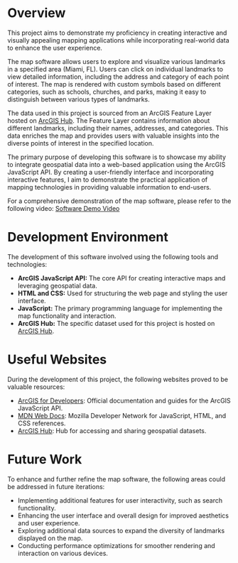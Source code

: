 # Overview

This project aims to demonstrate my proficiency in creating interactive and visually appealing mapping applications while incorporating real-world data to enhance the user experience.

The map software allows users to explore and visualize various landmarks in a specified area (Miami, FL). Users can click on individual landmarks to view detailed information, including the address and category of each point of interest. The map is rendered with custom symbols based on different categories, such as schools, churches, and parks, making it easy to distinguish between various types of landmarks.

The data used in this project is sourced from an ArcGIS Feature Layer hosted on [ArcGIS Hub](https://hub.arcgis.com/). The Feature Layer contains information about different landmarks, including their names, addresses, and categories. This data enriches the map and provides users with valuable insights into the diverse points of interest in the specified location.

The primary purpose of developing this software is to showcase my ability to integrate geospatial data into a web-based application using the ArcGIS JavaScript API. By creating a user-friendly interface and incorporating interactive features, I aim to demonstrate the practical application of mapping technologies in providing valuable information to end-users.

For a comprehensive demonstration of the map software, please refer to the following video:
[Software Demo Video](https://www.loom.com/share/b6d60ebb15864dc9ae9182ff4998151c?sid=76407457-f529-45ad-a330-2b10a323757b)

# Development Environment

The development of this software involved using the following tools and technologies:

- **ArcGIS JavaScript API:** The core API for creating interactive maps and leveraging geospatial data.
- **HTML and CSS:** Used for structuring the web page and styling the user interface.
- **JavaScript:** The primary programming language for implementing the map functionality and interaction.
- **ArcGIS Hub:** The specific dataset used for this project is hosted on [ArcGIS Hub](https://hub.arcgis.com/datasets/MiamiGIS::landmarks).

# Useful Websites

During the development of this project, the following websites proved to be valuable resources:

- [ArcGIS for Developers](https://developers.arcgis.com/javascript/): Official documentation and guides for the ArcGIS JavaScript API.
- [MDN Web Docs](https://developer.mozilla.org/en-US/): Mozilla Developer Network for JavaScript, HTML, and CSS references.
- [ArcGIS Hub](https://hub.arcgis.com/): Hub for accessing and sharing geospatial datasets.

# Future Work

To enhance and further refine the map software, the following areas could be addressed in future iterations:

- Implementing additional features for user interactivity, such as search functionality.
- Enhancing the user interface and overall design for improved aesthetics and user experience.
- Exploring additional data sources to expand the diversity of landmarks displayed on the map.
- Conducting performance optimizations for smoother rendering and interaction on various devices.
